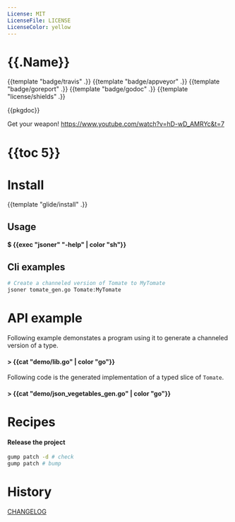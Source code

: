 ```yaml
---
License: MIT
LicenseFile: LICENSE
LicenseColor: yellow
---
```

# {{.Name}}

{{template "badge/travis" .}} {{template "badge/appveyor" .}} {{template "badge/goreport" .}} {{template "badge/godoc" .}} {{template "license/shields" .}}

{{pkgdoc}}

Get your weapon! https://www.youtube.com/watch?v=hD-wD_AMRYc&t=7

# {{toc 5}}

# Install
{{template "glide/install" .}}

## Usage

#### $ {{exec "jsoner" "-help" | color "sh"}}

## Cli examples

```sh
# Create a channeled version of Tomate to MyTomate
jsoner tomate_gen.go Tomate:MyTomate
```
# API example

Following example demonstates a program using it to generate a channeled version of a type.

#### > {{cat "demo/lib.go" | color "go"}}

Following code is the generated implementation of a typed slice of `Tomate`.

#### > {{cat "demo/json_vegetables_gen.go" | color "go"}}

# Recipes

#### Release the project

```sh
gump patch -d # check
gump patch # bump
```

# History

[CHANGELOG](CHANGELOG.md)
